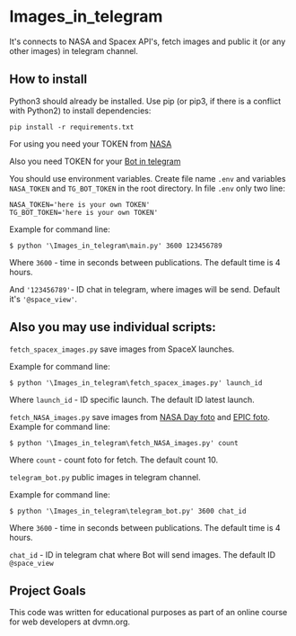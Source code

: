 # Images_in_telegram

It's connects to NASA and Spacex API's, fetch images and public it (or any other images) in telegram channel.

## How to install


Python3 should already be installed. Use pip (or pip3, if there is a conflict with Python2) to install dependencies:

    pip install -r requirements.txt

For using you need your TOKEN from [NASA](https://api.nasa.gov/#apod)

Also you need TOKEN for your [Bot in telegram](https://way23.ru/%D1%80%D0%B5%D0%B3%D0%B8%D1%81%D1%82%D1%80%D0%B0%D1%86%D0%B8%D1%8F-%D0%B1%D0%BE%D1%82%D0%B0-%D0%B2-telegram.html)

You should use environment variables. Create file name `.env` and variables `NASA_TOKEN` and `TG_BOT_TOKEN` in the root directory.
In file `.env` only two line:

```
NASA_TOKEN='here is your own TOKEN'
TG_BOT_TOKEN='here is your own TOKEN'
```

Example for command line:

```
$ python '\Images_in_telegram\main.py' 3600 123456789
```

Where `3600` - time in seconds between publications. The default time is 4 hours.

And `'123456789'`- ID chat in telegram, where images will be send. Default it's `'@space_view'`.

## Also you may use individual scripts:

`fetch_spacex_images.py` save images from SpaceX launches. 

Example for command line:

    $ python '\Images_in_telegram\fetch_spacex_images.py' launch_id

Where `launch_id` - ID specific launch. The default ID latest launch.

`fetch_NASA_images.py` save images from [NASA Day foto](https://api.nasa.gov/#apod) and [EPIC foto](https://api.nasa.gov/#epic). Example for command line:

    $ python '\Images_in_telegram\fetch_NASA_images.py' count

Where `count` - count foto for fetch. The default count 10.

`telegram_bot.py` public images in telegram channel. 

Example for command line:

    $ python '\Images_in_telegram\telegram_bot.py' 3600 chat_id

Where `3600` - time in seconds between publications. The default time is 4 hours.

`chat_id` - ID in telegram chat where Bot will send images. The default ID `@space_view`


## Project Goals

This code was written for educational purposes as part of an online course for web developers at dvmn.org.
